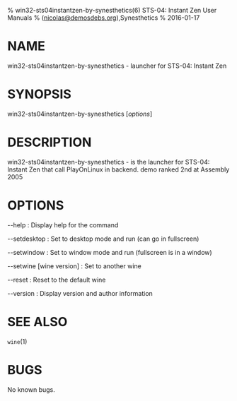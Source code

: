% win32-sts04instantzen-by-synesthetics(6) STS-04: Instant Zen User Manuals
%  (nicolas@demosdebs.org),Synesthetics
% 2016-01-17

# NAME
win32-sts04instantzen-by-synesthetics - launcher for STS-04: Instant Zen

# SYNOPSIS
win32-sts04instantzen-by-synesthetics [*options*]

# DESCRIPTION
win32-sts04instantzen-by-synesthetics - is the launcher for STS-04: Instant Zen that call PlayOnLinux in backend.
demo ranked 2nd at Assembly 2005

# OPTIONS
\--help
:   Display help for the command

\--setdesktop
:   Set to desktop mode and run (can go in fullscreen)

\--setwindow
:   Set to window mode and run (fullscreen is in a window)

\--setwine [wine version]
:   Set to another wine

\--reset
:   Reset to the default wine

\--version
:   Display version and author information

# SEE ALSO
`wine`(1)

# BUGS
No known bugs.
